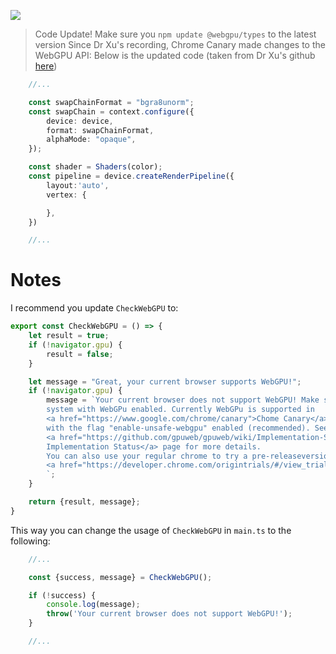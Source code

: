 ![](https://www.youtube.com/watch?v=QWh968pmsbg)

> Code Update! Make sure you `npm update @webgpu/types` to the latest version
> Since Dr Xu's recording, Chrome Canary made changes to the WebGPU API: Below is the updated code (taken from Dr Xu's github [here](https://github.com/jack1232/webgpu02/blob/main/src/main.ts))

```ts
    //...

    const swapChainFormat = "bgra8unorm";
    const swapChain = context.configure({
        device: device,
        format: swapChainFormat,
        alphaMode: "opaque",
    });

    const shader = Shaders(color);
    const pipeline = device.createRenderPipeline({
        layout:'auto',
        vertex: {

        },
    })

    //...
```

# Notes
I recommend you update `CheckWebGPU` to:

```js
export const CheckWebGPU = () => {
    let result = true;
    if (!navigator.gpu) {
        result = false;
    }

    let message = "Great, your current browser supports WebGPU!";
    if (!navigator.gpu) {
        message = `Your current browser does not support WebGPU! Make sure you are on a
        system with WebGPu enabled. Currently WebGPu is supported in 
        <a href="https://www.google.com/chrome/canary">Chome Canary</a>
        with the flag "enable-unsafe-webgpu" enabled (recommended). See the 
        <a href="https://github.com/gpuweb/gpuweb/wiki/Implementation-Status">
        Implementation Status</a> page for more details.
        You can also use your regular chrome to try a pre-releaseversion of WebGPU via
        <a href="https://developer.chrome.com/origintrials/#/view_trial/118219490218475521">Origina Trials</a>.
        `;
    }

    return {result, message};
}
```

This way you can change the usage of `CheckWebGPU` in `main.ts` to the following:
```js
    //...

    const {success, message} = CheckWebGPU();

    if (!success) {
        console.log(message);
        throw('Your current browser does not support WebGPU!');
    }

    //...
```